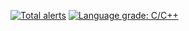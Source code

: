 [![Total alerts](https://img.shields.io/lgtm/alerts/g/BetaJester/lgtmtest.svg?logo=lgtm&logoWidth=18)](https://lgtm.com/projects/g/BetaJester/lgtmtest/alerts/) [![Language grade: C/C++](https://img.shields.io/lgtm/grade/cpp/g/BetaJester/lgtmtest.svg?logo=lgtm&logoWidth=18)](https://lgtm.com/projects/g/BetaJester/lgtmtest/context:cpp)